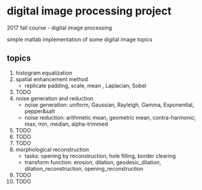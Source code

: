 # digital image processing project  

2017 fall course - digital image processing   

simple matlab implementation of some digital image topics  

## topics   

1. histogram equalization  
2. spatial enhancement method  
	- replicate padding, scale, mean , Laplacian, Sobel   
3. TODO   
4. noise generation and reduction   
	- noise generation: uniform, Gaussian, Rayleigh, Gamma, Exponential, pepper&salt   
	- noise reduction: arithmetic mean, geometric mean, contra-harmonic; max, min, median, alpha-trimmed  
5. TODO   
6. TODO   
7. TODO   
8. morphological reconstruction
	- tasks: opening by reconstruction, hole filling, border clearing
	- transform function: erosion, dilation, geodesic_dilation, dilation_reconstruction, opening_reconstruction
9. TODO   
10. TODO   
